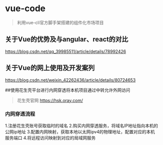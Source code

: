 # vue-code

> 利用vue-cli官方脚手架搭建的组件化市场项目

## 关于Vue的优势及与angular、react的对比
https://blog.csdn.net/qq_39985511/article/details/78992426

## 关于Vue的网上使用及开发案列
https://blog.csdn.net/weixin_42262436/article/details/80724653


##使用花生壳平台进行内网穿透将本机项目通过中转允许外网访问
> 花生壳官网 https://hsk.oray.com/
### 内网穿透流程
1.注册花生壳账号获取临时的域名
2.购买内网穿透服务，将域名IP地址指向本机的公网ip地址
3.配置内网映射，获取本地以太网ipv4的物理地址，配置对应的本机服务端口
4.将远程访问映射到对应的局域网服务